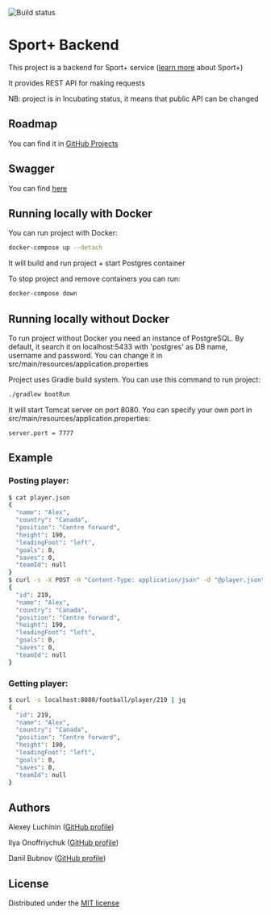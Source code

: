 ![Build status](https://github.com/KaperD/LOB-HSE-SE-Project-Fall-2021/actions/workflows/check.yml/badge.svg)


# Sport+ Backend
This project is a backend for Sport+ service ([learn more](https://docs.google.com/presentation/d/1cWrB_O68aSAuZ332TBQ1fq2j87nwqzjYmkLEKyrs6Uc/edit?usp=sharing) about Sport+)

It provides REST API for making requests

NB: project is in Incubating status, it means that public API can be changed

## Roadmap
You can find it in [GitHub Projects](https://github.com/KaperD/LOB-HSE-SE-Project-Fall-2021/projects/2)

## Swagger
You can find [here](https://kaperd.github.io/LOB-HSE-SE-Project-Fall-2021/)

## Running locally with Docker
You can run project with Docker:

```bash
docker-compose up --detach
```

It will build and run project + start Postgres container

To stop project and remove containers you can run:

```bash
docker-compose down
```

## Running locally without Docker
To run project without Docker you need an instance of PostgreSQL. 
By default, it search it on localhost:5433 with 'postgres' as DB name, username and password.
You can change it in src/main/resources/application.properties 

Project uses Gradle build system. You can use this command to run project:

```bash
./gradlew bootRun
```

It will start Tomcat server on port 8080. You can specify your own port in src/main/resources/application.properties:
```properties
server.port = 7777
```

## Example
### Posting player:
```bash
$ cat player.json
{
  "name": "Alex",
  "country": "Canada",
  "position": "Centre forward",
  "height": 190,
  "leadingFoot": "left",
  "goals": 0,
  "saves": 0,
  "teamId": null
}
$ curl -s -X POST -H "Content-Type: application/json" -d "@player.json" localhost:8080/football/player | jq
{
  "id": 219,
  "name": "Alex",
  "country": "Canada",
  "position": "Centre forward",
  "height": 190,
  "leadingFoot": "left",
  "goals": 0,
  "saves": 0,
  "teamId": null
}
```

### Getting player:
```bash
$ curl -s localhost:8080/football/player/219 | jq
{
  "id": 219,
  "name": "Alex",
  "country": "Canada",
  "position": "Centre forward",
  "height": 190,
  "leadingFoot": "left",
  "goals": 0,
  "saves": 0,
  "teamId": null
}
```

## Authors
Alexey Luchinin ([GitHub profile](https://github.com/alex999990009))

Ilya Onoffriychuk ([GitHub profile](https://github.com/ilyaonoff))

Danil Bubnov ([GitHub profile](https://github.com/KaperD))

## License
Distributed under the [MIT license](https://choosealicense.com/licenses/mit/)
